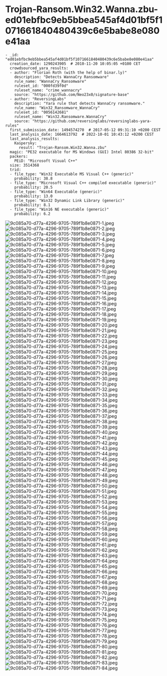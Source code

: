 # Trojan-Ransom.Win32.Wanna.zbu-ed01ebfbc9eb5bbea545af4d01bf5f1071661840480439c6e5babe8e080e41aa

```
- _id: "ed01ebfbc9eb5bbea545af4d01bf5f1071661840480439c6e5babe8e080e41aa"
  creation_date: 1290243905  # 2010-11-20 10:05:05 +0100 CET
  crowdsourced_yara_results: 
  - author: "Florian Roth (with the help of binar.ly)"
    description: "Detects WannaCry Ransomware"
    rule_name: "WannaCry_Ransomware"
    ruleset_id: "000fd39f0d"
    ruleset_name: "crime_wannacry"
    source: "https://github.com/Neo23x0/signature-base"
  - author: "ReversingLabs"
    description: "Yara rule that detects WannaCry ransomware."
    rule_name: "Win32_Ransomware_WannaCry"
    ruleset_id: "0056142681"
    ruleset_name: "Win32.Ransomware.WannaCry"
    source: "https://github.com/reversinglabs/reversinglabs-yara-rules"
  first_submission_date: 1494574270  # 2017-05-12 09:31:10 +0200 CEST
  last_analysis_date: 1664613792  # 2022-10-01 10:43:12 +0200 CEST
  last_analysis_results: 
    Kaspersky: 
      result: "Trojan-Ransom.Win32.Wanna.zbu"
  magic: "PE32 executable for MS Windows (GUI) Intel 80386 32-bit"
  packers: 
    PEiD: "Microsoft Visual C++"
  size: 3514368
  trid: 
  - file_type: "Win32 Executable MS Visual C++ (generic)"
    probability: 38.8
  - file_type: "Microsoft Visual C++ compiled executable (generic)"
    probability: 20.5
  - file_type: "Win64 Executable (generic)"
    probability: 13.0
  - file_type: "Win32 Dynamic Link Library (generic)"
    probability: 8.1
  - file_type: "Win16 NE executable (generic)"
    probability: 6.2
```

![9c085a70-d77a-4296-9705-789f1b8e0871-1.jpeg](9c085a70-d77a-4296-9705-789f1b8e0871-1.jpeg)
![9c085a70-d77a-4296-9705-789f1b8e0871-2.jpeg](9c085a70-d77a-4296-9705-789f1b8e0871-2.jpeg)
![9c085a70-d77a-4296-9705-789f1b8e0871-3.jpeg](9c085a70-d77a-4296-9705-789f1b8e0871-3.jpeg)
![9c085a70-d77a-4296-9705-789f1b8e0871-4.jpeg](9c085a70-d77a-4296-9705-789f1b8e0871-4.jpeg)
![9c085a70-d77a-4296-9705-789f1b8e0871-5.jpeg](9c085a70-d77a-4296-9705-789f1b8e0871-5.jpeg)
![9c085a70-d77a-4296-9705-789f1b8e0871-6.jpeg](9c085a70-d77a-4296-9705-789f1b8e0871-6.jpeg)
![9c085a70-d77a-4296-9705-789f1b8e0871-7.jpeg](9c085a70-d77a-4296-9705-789f1b8e0871-7.jpeg)
![9c085a70-d77a-4296-9705-789f1b8e0871-8.jpeg](9c085a70-d77a-4296-9705-789f1b8e0871-8.jpeg)
![9c085a70-d77a-4296-9705-789f1b8e0871-9.jpeg](9c085a70-d77a-4296-9705-789f1b8e0871-9.jpeg)
![9c085a70-d77a-4296-9705-789f1b8e0871-10.jpeg](9c085a70-d77a-4296-9705-789f1b8e0871-10.jpeg)
![9c085a70-d77a-4296-9705-789f1b8e0871-11.jpeg](9c085a70-d77a-4296-9705-789f1b8e0871-11.jpeg)
![9c085a70-d77a-4296-9705-789f1b8e0871-12.jpeg](9c085a70-d77a-4296-9705-789f1b8e0871-12.jpeg)
![9c085a70-d77a-4296-9705-789f1b8e0871-13.jpeg](9c085a70-d77a-4296-9705-789f1b8e0871-13.jpeg)
![9c085a70-d77a-4296-9705-789f1b8e0871-14.jpeg](9c085a70-d77a-4296-9705-789f1b8e0871-14.jpeg)
![9c085a70-d77a-4296-9705-789f1b8e0871-15.jpeg](9c085a70-d77a-4296-9705-789f1b8e0871-15.jpeg)
![9c085a70-d77a-4296-9705-789f1b8e0871-16.jpeg](9c085a70-d77a-4296-9705-789f1b8e0871-16.jpeg)
![9c085a70-d77a-4296-9705-789f1b8e0871-17.jpeg](9c085a70-d77a-4296-9705-789f1b8e0871-17.jpeg)
![9c085a70-d77a-4296-9705-789f1b8e0871-18.jpeg](9c085a70-d77a-4296-9705-789f1b8e0871-18.jpeg)
![9c085a70-d77a-4296-9705-789f1b8e0871-19.jpeg](9c085a70-d77a-4296-9705-789f1b8e0871-19.jpeg)
![9c085a70-d77a-4296-9705-789f1b8e0871-20.jpeg](9c085a70-d77a-4296-9705-789f1b8e0871-20.jpeg)
![9c085a70-d77a-4296-9705-789f1b8e0871-21.jpeg](9c085a70-d77a-4296-9705-789f1b8e0871-21.jpeg)
![9c085a70-d77a-4296-9705-789f1b8e0871-22.jpeg](9c085a70-d77a-4296-9705-789f1b8e0871-22.jpeg)
![9c085a70-d77a-4296-9705-789f1b8e0871-23.jpeg](9c085a70-d77a-4296-9705-789f1b8e0871-23.jpeg)
![9c085a70-d77a-4296-9705-789f1b8e0871-24.jpeg](9c085a70-d77a-4296-9705-789f1b8e0871-24.jpeg)
![9c085a70-d77a-4296-9705-789f1b8e0871-25.jpeg](9c085a70-d77a-4296-9705-789f1b8e0871-25.jpeg)
![9c085a70-d77a-4296-9705-789f1b8e0871-26.jpeg](9c085a70-d77a-4296-9705-789f1b8e0871-26.jpeg)
![9c085a70-d77a-4296-9705-789f1b8e0871-27.jpeg](9c085a70-d77a-4296-9705-789f1b8e0871-27.jpeg)
![9c085a70-d77a-4296-9705-789f1b8e0871-28.jpeg](9c085a70-d77a-4296-9705-789f1b8e0871-28.jpeg)
![9c085a70-d77a-4296-9705-789f1b8e0871-29.jpeg](9c085a70-d77a-4296-9705-789f1b8e0871-29.jpeg)
![9c085a70-d77a-4296-9705-789f1b8e0871-30.jpeg](9c085a70-d77a-4296-9705-789f1b8e0871-30.jpeg)
![9c085a70-d77a-4296-9705-789f1b8e0871-31.jpeg](9c085a70-d77a-4296-9705-789f1b8e0871-31.jpeg)
![9c085a70-d77a-4296-9705-789f1b8e0871-32.jpeg](9c085a70-d77a-4296-9705-789f1b8e0871-32.jpeg)
![9c085a70-d77a-4296-9705-789f1b8e0871-33.jpeg](9c085a70-d77a-4296-9705-789f1b8e0871-33.jpeg)
![9c085a70-d77a-4296-9705-789f1b8e0871-34.jpeg](9c085a70-d77a-4296-9705-789f1b8e0871-34.jpeg)
![9c085a70-d77a-4296-9705-789f1b8e0871-35.jpeg](9c085a70-d77a-4296-9705-789f1b8e0871-35.jpeg)
![9c085a70-d77a-4296-9705-789f1b8e0871-36.jpeg](9c085a70-d77a-4296-9705-789f1b8e0871-36.jpeg)
![9c085a70-d77a-4296-9705-789f1b8e0871-37.jpeg](9c085a70-d77a-4296-9705-789f1b8e0871-37.jpeg)
![9c085a70-d77a-4296-9705-789f1b8e0871-38.jpeg](9c085a70-d77a-4296-9705-789f1b8e0871-38.jpeg)
![9c085a70-d77a-4296-9705-789f1b8e0871-39.jpeg](9c085a70-d77a-4296-9705-789f1b8e0871-39.jpeg)
![9c085a70-d77a-4296-9705-789f1b8e0871-40.jpeg](9c085a70-d77a-4296-9705-789f1b8e0871-40.jpeg)
![9c085a70-d77a-4296-9705-789f1b8e0871-41.jpeg](9c085a70-d77a-4296-9705-789f1b8e0871-41.jpeg)
![9c085a70-d77a-4296-9705-789f1b8e0871-42.jpeg](9c085a70-d77a-4296-9705-789f1b8e0871-42.jpeg)
![9c085a70-d77a-4296-9705-789f1b8e0871-43.jpeg](9c085a70-d77a-4296-9705-789f1b8e0871-43.jpeg)
![9c085a70-d77a-4296-9705-789f1b8e0871-44.jpeg](9c085a70-d77a-4296-9705-789f1b8e0871-44.jpeg)
![9c085a70-d77a-4296-9705-789f1b8e0871-45.jpeg](9c085a70-d77a-4296-9705-789f1b8e0871-45.jpeg)
![9c085a70-d77a-4296-9705-789f1b8e0871-46.jpeg](9c085a70-d77a-4296-9705-789f1b8e0871-46.jpeg)
![9c085a70-d77a-4296-9705-789f1b8e0871-47.jpeg](9c085a70-d77a-4296-9705-789f1b8e0871-47.jpeg)
![9c085a70-d77a-4296-9705-789f1b8e0871-48.jpeg](9c085a70-d77a-4296-9705-789f1b8e0871-48.jpeg)
![9c085a70-d77a-4296-9705-789f1b8e0871-49.jpeg](9c085a70-d77a-4296-9705-789f1b8e0871-49.jpeg)
![9c085a70-d77a-4296-9705-789f1b8e0871-50.jpeg](9c085a70-d77a-4296-9705-789f1b8e0871-50.jpeg)
![9c085a70-d77a-4296-9705-789f1b8e0871-51.jpeg](9c085a70-d77a-4296-9705-789f1b8e0871-51.jpeg)
![9c085a70-d77a-4296-9705-789f1b8e0871-52.jpeg](9c085a70-d77a-4296-9705-789f1b8e0871-52.jpeg)
![9c085a70-d77a-4296-9705-789f1b8e0871-53.jpeg](9c085a70-d77a-4296-9705-789f1b8e0871-53.jpeg)
![9c085a70-d77a-4296-9705-789f1b8e0871-54.jpeg](9c085a70-d77a-4296-9705-789f1b8e0871-54.jpeg)
![9c085a70-d77a-4296-9705-789f1b8e0871-55.jpeg](9c085a70-d77a-4296-9705-789f1b8e0871-55.jpeg)
![9c085a70-d77a-4296-9705-789f1b8e0871-56.jpeg](9c085a70-d77a-4296-9705-789f1b8e0871-56.jpeg)
![9c085a70-d77a-4296-9705-789f1b8e0871-57.jpeg](9c085a70-d77a-4296-9705-789f1b8e0871-57.jpeg)
![9c085a70-d77a-4296-9705-789f1b8e0871-58.jpeg](9c085a70-d77a-4296-9705-789f1b8e0871-58.jpeg)
![9c085a70-d77a-4296-9705-789f1b8e0871-59.jpeg](9c085a70-d77a-4296-9705-789f1b8e0871-59.jpeg)
![9c085a70-d77a-4296-9705-789f1b8e0871-60.jpeg](9c085a70-d77a-4296-9705-789f1b8e0871-60.jpeg)
![9c085a70-d77a-4296-9705-789f1b8e0871-61.jpeg](9c085a70-d77a-4296-9705-789f1b8e0871-61.jpeg)
![9c085a70-d77a-4296-9705-789f1b8e0871-62.jpeg](9c085a70-d77a-4296-9705-789f1b8e0871-62.jpeg)
![9c085a70-d77a-4296-9705-789f1b8e0871-63.jpeg](9c085a70-d77a-4296-9705-789f1b8e0871-63.jpeg)
![9c085a70-d77a-4296-9705-789f1b8e0871-64.jpeg](9c085a70-d77a-4296-9705-789f1b8e0871-64.jpeg)
![9c085a70-d77a-4296-9705-789f1b8e0871-65.jpeg](9c085a70-d77a-4296-9705-789f1b8e0871-65.jpeg)
![9c085a70-d77a-4296-9705-789f1b8e0871-66.jpeg](9c085a70-d77a-4296-9705-789f1b8e0871-66.jpeg)
![9c085a70-d77a-4296-9705-789f1b8e0871-67.jpeg](9c085a70-d77a-4296-9705-789f1b8e0871-67.jpeg)
![9c085a70-d77a-4296-9705-789f1b8e0871-68.jpeg](9c085a70-d77a-4296-9705-789f1b8e0871-68.jpeg)
![9c085a70-d77a-4296-9705-789f1b8e0871-69.jpeg](9c085a70-d77a-4296-9705-789f1b8e0871-69.jpeg)
![9c085a70-d77a-4296-9705-789f1b8e0871-70.jpeg](9c085a70-d77a-4296-9705-789f1b8e0871-70.jpeg)
![9c085a70-d77a-4296-9705-789f1b8e0871-71.jpeg](9c085a70-d77a-4296-9705-789f1b8e0871-71.jpeg)
![9c085a70-d77a-4296-9705-789f1b8e0871-72.jpeg](9c085a70-d77a-4296-9705-789f1b8e0871-72.jpeg)
![9c085a70-d77a-4296-9705-789f1b8e0871-73.jpeg](9c085a70-d77a-4296-9705-789f1b8e0871-73.jpeg)
![9c085a70-d77a-4296-9705-789f1b8e0871-74.jpeg](9c085a70-d77a-4296-9705-789f1b8e0871-74.jpeg)
![9c085a70-d77a-4296-9705-789f1b8e0871-75.jpeg](9c085a70-d77a-4296-9705-789f1b8e0871-75.jpeg)
![9c085a70-d77a-4296-9705-789f1b8e0871-76.jpeg](9c085a70-d77a-4296-9705-789f1b8e0871-76.jpeg)
![9c085a70-d77a-4296-9705-789f1b8e0871-77.jpeg](9c085a70-d77a-4296-9705-789f1b8e0871-77.jpeg)
![9c085a70-d77a-4296-9705-789f1b8e0871-78.jpeg](9c085a70-d77a-4296-9705-789f1b8e0871-78.jpeg)
![9c085a70-d77a-4296-9705-789f1b8e0871-79.jpeg](9c085a70-d77a-4296-9705-789f1b8e0871-79.jpeg)
![9c085a70-d77a-4296-9705-789f1b8e0871-80.jpeg](9c085a70-d77a-4296-9705-789f1b8e0871-80.jpeg)
![9c085a70-d77a-4296-9705-789f1b8e0871-81.jpeg](9c085a70-d77a-4296-9705-789f1b8e0871-81.jpeg)
![9c085a70-d77a-4296-9705-789f1b8e0871-82.jpeg](9c085a70-d77a-4296-9705-789f1b8e0871-82.jpeg)
![9c085a70-d77a-4296-9705-789f1b8e0871-83.jpeg](9c085a70-d77a-4296-9705-789f1b8e0871-83.jpeg)
![9c085a70-d77a-4296-9705-789f1b8e0871-84.jpeg](9c085a70-d77a-4296-9705-789f1b8e0871-84.jpeg)
